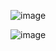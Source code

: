 ![image](https://github.com/user-attachments/assets/6a64c987-0108-4e42-9b4d-45b694e50da4)

![image](https://github.com/user-attachments/assets/048e8bb7-a562-4d20-b42e-267ee05e3344)
